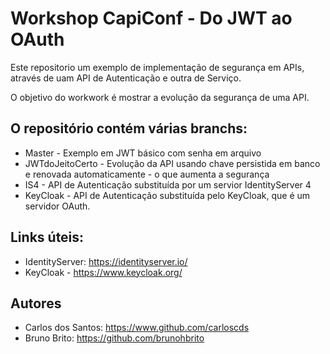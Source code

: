 # Workshop CapiConf - Do JWT ao OAuth

Este repositorio um exemplo de implementação de segurança em APIs, através de uam API de Autenticação e outra de Serviço.

O objetivo do workwork é mostrar a evolução da segurança de uma API.

## O repositório contém várias branchs:
* Master - Exemplo em JWT básico com senha em arquivo
* JWTdoJeitoCerto - Evolução da API usando chave persistida em banco e renovada automaticamente - o que aumenta a segurança
* IS4 - API de Autenticação substituída por um servior IdentityServer 4
* KeyCloak - API de Autenticação substituída pelo KeyCloak, que é um servidor OAuth.

## Links úteis:
* IdentityServer: https://identityserver.io/
* KeyCloak - https://www.keycloak.org/

## Autores
* Carlos dos Santos: https://www.github.com/carloscds
* Bruno Brito: https://github.com/brunohbrito



